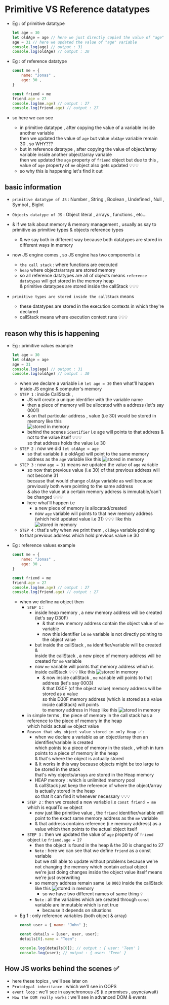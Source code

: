 # Primitive VS Reference datatypes 

- Eg : of primitive datatype 
    ```js
    let age = 30 
    let oldAge = age // here we just directly copied the value of "age" variable 
    age = 31 // here we updated the value of "age" variable
    console.log(age) // output : 31
    console.log(oldAge) // output : 30
    ```

- Eg : of reference datatype 
    ```js
    const me = {
        name: "Jonas" , 
        age: 30 ,
    }

    const friend = me 
    friend.age = 27
    console.log(me.age) // output : 27
    console.log(friend.age) // output : 27
    ```

- so here we can see 
    - in primitive datatype , after copying the value of a variable inside another variable <br> 
        then we updated the value of `age` but value `oldAge` variable remain 30 . so WHY???
    - but in reference datatype , after copying the value of object/array variable inside another object/array variable <br>
        then we updated the `age` property of `friend` object but due to this , <br>
        value of `age` property of `me` object also gets updated 💡💡💡
    - so why this is happening let's find it out 

## basic information 

- `primitive datatype of JS` : Number , String , Boolean , Undefined , Null , Symbol , BigInt
- `Objects datatype of JS` : Object literal , arrays , functions , etc...

- & if we talk about memory & memory management , usually as say to primitive as primitive types & objects reference types 
    - & we say both in different way because both datatypes are stored in different ways in memory

- now JS engine comes , so JS engine has two components i.e 
    - `the call stack` : where functions are executed 
    - `heap` where objects/arrays are stored memory  
    - so all reference datatypes are all of objects means `reference datatypes` will get stored in the memory heap <br>
        & primitive datatypes are stored inside the callStack 💡💡💡

- `primitive types are stored inside the callStack` means 
    - these datatypes are stored in the execution contexts in which they're declared
    - callStack means where execution context runs 💡💡💡

## reason why this is happening 

- Eg : primitive values example
    ```js
    let age = 30 
    let oldAge = age 
    age = 31 
    console.log(age) // output : 31
    console.log(oldAge) // output : 30
    ```
    - when we declare a variable i.e `let age = 30` then what'll happen inside JS engine & computer's memory
    - `STEP 1` : inside CallStack , 
        - JS will create a unique identifier with the variable name
        - then a piece of memory will be allocated with a address (let's say 0001)
        - & on that particular address , value (i.e 30) would be stored in memory like this  
            ![stored in memory](../notes-pics/8-module/lecture-13/lecture-13-0.jpg)
        - behind the scenes `identifier` i.e age will points to that address & not to the value itself 💡💡💡 <br>
            so that address holds the value i.e 30
    - `STEP 2` : now we did `let oldAge = age` 
        - so that variable (i.e oldAge) will point to the same memory address as the `age` variable like this 
            ![stored in memory](../notes-pics/8-module/lecture-13/lecture-13-1.jpg)
    - `STEP 3` : now `age = 31` means we updated the value of `age` variable 
        - so now that previous value (i.e 30) of that previous address will not become 31 <br> 
            because that would change `oldAge` variable as well because previously both were pointing to the same address <br>
            & also the value at a certain memory address is immutable/can't be changed 💡💡💡
        - here what'll happen i.e 
            - a new piece of memory is allocated/created
            - now `age` variable will points to that new memory address (which hold updated value i.e 31) 💡💡💡 like this 
            ![stored in memory](../notes-pics/8-module/lecture-13/lecture-13-2.jpg)
    - `STEP 4` : that's why when we print them , `oldAge` variable pointing <br>
        to that previous address which hold previous value i.e 30

- Eg : reference values example 
    ```js
    const me = {
        name: "Jonas" , 
        age: 30 ,
    }

    const friend = me 
    friend.age = 27
    console.log(me.age) // output : 27
    console.log(friend.age) // output : 27
    ```
    - when we define `me` object then 
        - `STEP 1` : 
            - inside heap memory , a new memory address will be created (let's say D30F)  
                - & that new memory address contain the object value of `me` variable 
                - now this identifier i.e `me` variable is not directly pointing to the object value <br> 
            - but inside the callStack , `me` identifier/variable will be created & <br>
                inside the callStack , a new piece of memory address will be created for `me` variable <br>
            - now `me` variable will points that memory address which is inside callStack 💡💡💡 like this 
                ![stored in memory](../notes-pics/8-module/lecture-13/lecture-13-3.jpg)
                - & now inside callStack , `me` variable will points to that address (let's say 0003) <br>
                    & that D30F (of the object value) memory address will be stored as a value <br>
                    so this D30F memory address (which is stored as a value inside callStack) will points <br>
                    to memory address in Heap like this 
                    ![stored in memory](../notes-pics/8-module/lecture-13/lecture-13-4.jpg)
        - in simple terms , the piece of memory in the call stack has a reference to the piece of memory in the heap <br>
            which holds actual `me` object value 
        - `Reason that why object value stored in only Heap ✅` : 
            - when we declare a variable as an object/array then an identifier/variable is created <br>
                which points to a piece of memory in the stack , which in turn points to a piece of memory in the heap <br>
                & that's where the object is actually stored
            - & it works in this way because objects might be too large to be stored in the stack <br>
                that's why objects/arrays are stored in the Heap memory 
            - HEAP memory : which is unlimited memory pool <br>
                & callStack just keep the reference of where the object/array is actually stored in the heap <br>
                so that it can find it whenever necessary 💡💡💡
        - `STEP 2` : then we created a new variable i.e `const friend = me` which is equalTo `me` object 
            - now just like primitive value , the `friend` identifier/variable will <br>
                point to the exact same memory address as the `me` variable 
            - & that address contains reference (i.e memory address) as a value which then points to the actual object itself
        - `STEP 3` : then we updated the value of `age` property of `friend` object i.e `friend.age = 27`
            - then the object is found in the heap & the 30 is changed to 27
            - `Note` : here we can see that we define `friend` as a const variable <br>
                but we still able to update without problems because we're not changing the memory which contain actual object <br> 
                we're just doing changes inside the object value itself means we're just overwriting 
            - so memory address remain same i.e `0003` inside the callStack like this 
                ![stored in memory](../notes-pics/8-module/lecture-13/lecture-13-5.jpg)
                - so we have two different names of same thing 💡
            - `Note` : all the variables which are created through `const` variable are immutable which is not true 
                - because it depends on situations 
    - Eg 1 : only reference variables (both object & array)
        ```js
        const user = { name: "John" };

        const details = [user, user, user];
        details[0].name = "Teen";

        console.log(details[0]); // output : { user: 'Teen' }
        console.log(user); // output : { user: 'Teen' }
        ```

## How JS works behind the scenes ✅

- here these topics , we'll see later on 
- `Prototypal inheritance` : which we'll see in OOPS
- `event loop` : we'll see in asynchronous JS (i.e promises , async/await)
- `How the DOM really works` : we'll see in advanced DOM & events 
